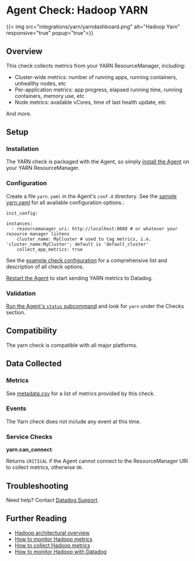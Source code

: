 # Agent Check: Hadoop YARN
{{< img src="integrations/yarn/yarndashboard.png" alt="Hadoop Yarn" responsive="true" popup="true">}}
## Overview

This check collects metrics from your YARN ResourceManager, including:

* Cluster-wide metrics: number of running apps, running containers, unhealthy nodes, etc
* Per-application metrics: app progress, elapsed running time, running containers, memory use, etc
* Node metrics: available vCores, time of last health update, etc

And more.
## Setup
### Installation

The YARN check is packaged with the Agent, so simply [install the Agent](https://app.datadoghq.com/account/settings#agent) on your YARN ResourceManager.


### Configuration

Create a file `yarn.yaml` in the Agent's `conf.d` directory. See the [sample yarn.yaml](https://github.com/DataDog/integrations-core/blob/master/yarn/conf.yaml.example) for all available configuration options.:

```
init_config:

instances:
  - resourcemanager_uri: http://localhost:8088 # or whatever your resource manager listens
    cluster_name: MyCluster # used to tag metrics, i.e. 'cluster_name:MyCluster'; default is 'default_cluster'
    collect_app_metrics: true
```

See the [example check configuration](https://github.com/DataDog/integrations-core/blob/master/yarn/conf.yaml.example) for a comprehensive list and description of all check options.

[Restart the Agent](https://docs.datadoghq.com/agent/faq/agent-commands/#start-stop-restart-the-agent) to start sending YARN metrics to Datadog.

### Validation

[Run the Agent's `status` subcommand](https://docs.datadoghq.com/agent/faq/agent-commands/#agent-status-and-information) and look for `yarn` under the Checks section.

## Compatibility

The yarn check is compatible with all major platforms.

## Data Collected
### Metrics

See [metadata.csv](https://github.com/DataDog/integrations-core/blob/master/yarn/metadata.csv) for a list of metrics provided by this check.

### Events
The Yarn check does not include any event at this time.

### Service Checks
**yarn.can_connect**:

Returns `CRITICAL` if the Agent cannot connect to the ResourceManager URI to collect metrics, otherwise `OK`.

## Troubleshooting
Need help? Contact [Datadog Support](http://docs.datadoghq.com/help/).

## Further Reading

* [Hadoop architectural overview](https://www.datadoghq.com/blog/hadoop-architecture-overview/)
* [How to monitor Hadoop metrics](https://www.datadoghq.com/blog/monitor-hadoop-metrics/)
* [How to collect Hadoop metrics](https://www.datadoghq.com/blog/collecting-hadoop-metrics/)
* [How to monitor Hadoop with Datadog](https://www.datadoghq.com/blog/monitor-hadoop-metrics-datadog/)
